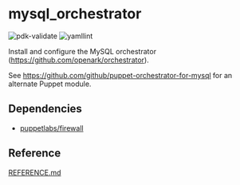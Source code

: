 # mysql_orchestrator

![pdk-validate](https://github.com/ncsa/puppet-profile_audit/workflows/pdk-validate/badge.svg)
![yamllint](https://github.com/ncsa/puppet-profile_audit/workflows/yamllint/badge.svg)

Install and configure the MySQL orchestrator (https://github.com/openark/orchestrator).

See https://github.com/github/puppet-orchestrator-for-mysql for an alternate Puppet module.


## Dependencies
- [puppetlabs/firewall](https://forge.puppet.com/puppetlabs/firewall)

## Reference

[REFERENCE.md](REFERENCE.md)

